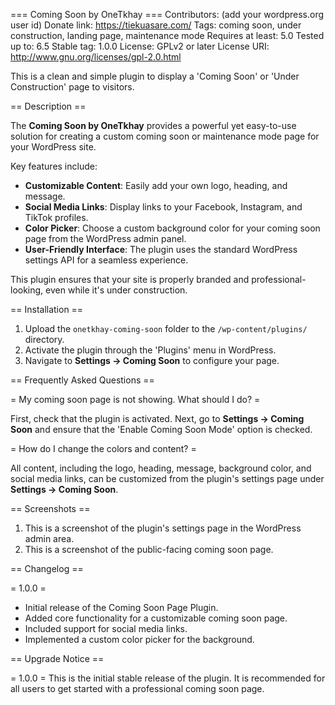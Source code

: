 === Coming Soon by OneTkhay ===
Contributors: (add your wordpress.org user id)
Donate link: https://tiekuasare.com/
Tags: coming soon, under construction, landing page, maintenance mode
Requires at least: 5.0
Tested up to: 6.5
Stable tag: 1.0.0
License: GPLv2 or later
License URI: http://www.gnu.org/licenses/gpl-2.0.html

This is a clean and simple plugin to display a 'Coming Soon' or 'Under Construction' page to visitors.

== Description ==

The **Coming Soon by OneTkhay** provides a powerful yet easy-to-use solution for creating a custom coming soon or maintenance mode page for your WordPress site.

Key features include:
* **Customizable Content**: Easily add your own logo, heading, and message.
* **Social Media Links**: Display links to your Facebook, Instagram, and TikTok profiles.
* **Color Picker**: Choose a custom background color for your coming soon page from the WordPress admin panel.
* **User-Friendly Interface**: The plugin uses the standard WordPress settings API for a seamless experience.

This plugin ensures that your site is properly branded and professional-looking, even while it's under construction.

== Installation ==

1.  Upload the `onetkhay-coming-soon` folder to the `/wp-content/plugins/` directory.
2.  Activate the plugin through the 'Plugins' menu in WordPress.
3.  Navigate to **Settings -> Coming Soon** to configure your page.

== Frequently Asked Questions ==

= My coming soon page is not showing. What should I do? =

First, check that the plugin is activated. Next, go to **Settings -> Coming Soon** and ensure that the 'Enable Coming Soon Mode' option is checked.

= How do I change the colors and content? =

All content, including the logo, heading, message, background color, and social media links, can be customized from the plugin's settings page under **Settings -> Coming Soon**.

== Screenshots ==

1.  This is a screenshot of the plugin's settings page in the WordPress admin area.
2.  This is a screenshot of the public-facing coming soon page.

== Changelog ==

= 1.0.0 =
* Initial release of the Coming Soon Page Plugin.
* Added core functionality for a customizable coming soon page.
* Included support for social media links.
* Implemented a custom color picker for the background.

== Upgrade Notice ==

= 1.0.0 =
This is the initial stable release of the plugin. It is recommended for all users to get started with a professional coming soon page.